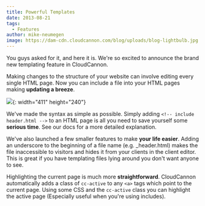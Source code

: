 ```yaml
---
title: Powerful Templates
date: 2013-08-21
tags:
  - Features
author: mike-neumegen
image: https://dam-cdn.cloudcannon.com/blog/uploads/blog-lightbulb.jpg
---
```


You guys asked for it, and here it is. We're so excited to announce the brand new templating feature in CloudCannon.

Making changes to the structure of your website can involve editing every single HTML page. Now you can include a file into your HTML pages making **updating a breeze**.&nbsp;

![](https://dam-cdn.cloudcannon.com/blog/uploads/80e7f5d79e8b31e1fe0b0486baefd2d0.png){: width="411" height="240"}

We've made the syntax as simple as possible. Simply adding `<!-- include header.html -->` to an HTML page is all you need to save yourself some **serious time**. See our docs for a more detailed explanation.

We've also launched a few smaller features to make **your life easier**. Adding an underscore to the beginning of a file name (e.g. \_header.html) makes the file inaccessible to visitors and hides it from your clients in the client editor. This is great if you have templating files lying around you don't want anyone to see.

Highlighting the current page is much more **straightforward**. CloudCannon automatically adds a class of `cc-active` to any `<a>` tags which point to the current page. Using some CSS and the `cc-active` class you can highlight the active page (Especially useful when you're using includes).
